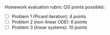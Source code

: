 Homework evaluation rubric (20 points possible):

- [ ] Problem 1 (Picard iteration): 4 points
- [ ] Problem 2 (non-linear ODE): 6 points
- [ ] Problem 3 (linear systems): 10 points
